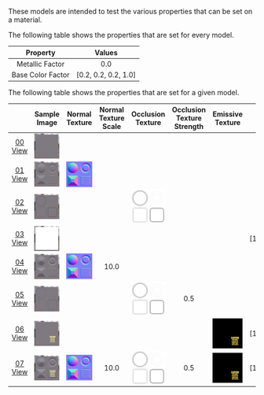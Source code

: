 These models are intended to test the various properties that can be set on a material.  

The following table shows the properties that are set for every model.  

| Property | **Values** |
| :---: | :---: |
| Metallic Factor | 0.0 |
| Base Color Factor | [0.2,&nbsp;0.2,&nbsp;0.2,&nbsp;1.0] |

 
The following table shows the properties that are set for a given model.  

|   | Sample Image | Normal Texture | Normal Texture Scale | Occlusion Texture | Occlusion Texture Strength | Emissive Texture | Emissive Factor |
| :---: | :---: | :---: | :---: | :---: | :---: | :---: | :---: |
| [00](Material_00.gltf)<br>[View](https://bghgary.github.io/glTF-Assets-Viewer/?folder=2&model=0) | [<img src="Figures/Thumbnails/Material_00.png" align="middle">](SampleImages/Material_00.png) |   |   |   |   |   |   |
| [01](Material_01.gltf)<br>[View](https://bghgary.github.io/glTF-Assets-Viewer/?folder=2&model=1) | [<img src="Figures/Thumbnails/Material_01.png" align="middle">](SampleImages/Material_01.png) | [<img src="Figures/Thumbnails/Normal_Plane.png" align="middle">](Figures/Textures/Normal_Plane.png) |   |   |   |   |   |
| [02](Material_02.gltf)<br>[View](https://bghgary.github.io/glTF-Assets-Viewer/?folder=2&model=2) | [<img src="Figures/Thumbnails/Material_02.png" align="middle">](SampleImages/Material_02.png) |   |   | [<img src="Figures/Thumbnails/Occlusion_Plane.png" align="middle">](Figures/Textures/Occlusion_Plane.png) |   |   |   |
| [03](Material_03.gltf)<br>[View](https://bghgary.github.io/glTF-Assets-Viewer/?folder=2&model=3) | [<img src="Figures/Thumbnails/Material_03.png" align="middle">](SampleImages/Material_03.png) |   |   |   |   |   | [1.0,&nbsp;1.0,&nbsp;1.0] |
| [04](Material_04.gltf)<br>[View](https://bghgary.github.io/glTF-Assets-Viewer/?folder=2&model=4) | [<img src="Figures/Thumbnails/Material_04.png" align="middle">](SampleImages/Material_04.png) | [<img src="Figures/Thumbnails/Normal_Plane.png" align="middle">](Figures/Textures/Normal_Plane.png) | 10.0 |   |   |   |   |
| [05](Material_05.gltf)<br>[View](https://bghgary.github.io/glTF-Assets-Viewer/?folder=2&model=5) | [<img src="Figures/Thumbnails/Material_05.png" align="middle">](SampleImages/Material_05.png) |   |   | [<img src="Figures/Thumbnails/Occlusion_Plane.png" align="middle">](Figures/Textures/Occlusion_Plane.png) | 0.5 |   |   |
| [06](Material_06.gltf)<br>[View](https://bghgary.github.io/glTF-Assets-Viewer/?folder=2&model=6) | [<img src="Figures/Thumbnails/Material_06.png" align="middle">](SampleImages/Material_06.png) |   |   |   |   | [<img src="Figures/Thumbnails/Emissive_Plane.png" align="middle">](Figures/Textures/Emissive_Plane.png) | [1.0,&nbsp;1.0,&nbsp;1.0] |
| [07](Material_07.gltf)<br>[View](https://bghgary.github.io/glTF-Assets-Viewer/?folder=2&model=7) | [<img src="Figures/Thumbnails/Material_07.png" align="middle">](SampleImages/Material_07.png) | [<img src="Figures/Thumbnails/Normal_Plane.png" align="middle">](Figures/Textures/Normal_Plane.png) | 10.0 | [<img src="Figures/Thumbnails/Occlusion_Plane.png" align="middle">](Figures/Textures/Occlusion_Plane.png) | 0.5 | [<img src="Figures/Thumbnails/Emissive_Plane.png" align="middle">](Figures/Textures/Emissive_Plane.png) | [1.0,&nbsp;1.0,&nbsp;1.0] |
 
